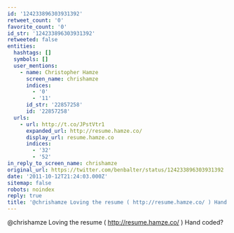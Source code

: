```yaml
---
id: '124233896303931392'
retweet_count: '0'
favorite_count: '0'
id_str: '124233896303931392'
retweeted: false
entities:
  hashtags: []
  symbols: []
  user_mentions:
    - name: Christopher Hamze
      screen_name: chrishamze
      indices:
        - '0'
        - '11'
      id_str: '22857258'
      id: '22857258'
  urls:
    - url: http://t.co/JPstVtr1
      expanded_url: http://resume.hamze.co/
      display_url: resume.hamze.co
      indices:
        - '32'
        - '52'
in_reply_to_screen_name: chrishamze
original_url: https://twitter.com/benbalter/status/124233896303931392
date: '2011-10-12T21:24:03.000Z'
sitemap: false
robots: noindex
reply: true
title: '@chrishamze Loving the resume ( http://resume.hamze.co/ ) Hand coded?'
---
```


@chrishamze Loving the resume ( http://resume.hamze.co/ ) Hand coded?